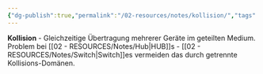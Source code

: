 ```yaml
---
{"dg-publish":true,"permalink":"/02-resources/notes/kollision/","tags":["informatik/netzwerk/konflikt","übertragung/gleichzeitig"],"noteIcon":"","updated":"2025-09-10T16:35:24.000+02:00"}
---
```



**Kollision** - Gleichzeitige Übertragung mehrerer Geräte im geteilten Medium.
Problem bei [[02 - RESOURCES/Notes/Hub\|HUB]]s - [[02 - RESOURCES/Notes/Switch\|Switch]]es vermeiden das durch getrennte Kollisions-Domänen.
